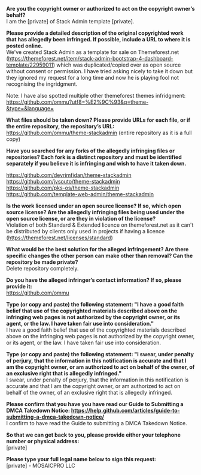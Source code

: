 **Are you the copyright owner or authorized to act on the copyright owner’s behalf?**   
I am the [private] of Stack Admin template [private].   
   
**Please provide a detailed description of the original copyrighted work that has allegedly been infringed. If possible, include a URL to where it is posted online.**   
We've created Stack Admin as a template for sale on Themeforest.net (https://themeforest.net/item/stack-admin-bootstrap-4-dashboard-template/22959011) which was duplicated/copied over as open source without consent or permission. I have tried asking nicely to take it down but they ignored my request for a long time and now he is playing fool not recognising the ingridgment.   
   
Note: I have also spotted multiple other themeforest themes infridgment: https://github.com/ommu?utf8=%E2%9C%93&q=theme-&type=&language=   
   
**What files should be taken down? Please provide URLs for each file, or if the entire repository, the repository’s URL:**   
https://github.com/ommu/theme-stackadmin (entire repository as it is a full copy)   
   
**Have you searched for any forks of the allegedly infringing files or repositories? Each fork is a distinct repository and must be identified separately if you believe it is infringing and wish to have it taken down.**   
   
https://github.com/devrimfidan/theme-stackadmin   
https://github.com/jvsouto/theme-stackadmin   
https://github.com/pks-os/theme-stackadmin   
https://github.com/template-web-admin/theme-stackadmin   
   
**Is the work licensed under an open source license? If so, which open source license? Are the allegedly infringing files being used under the open source license, or are they in violation of the license?**   
Violation of both Standard & Extended licence on themeforest.net as it can't be distributed by clients only used in projects if having a licence (https://themeforest.net/licenses/standard)   
   
**What would be the best solution for the alleged infringement? Are there specific changes the other person can make other than removal? Can the repository be made private?**   
Delete repository completely.   
   
**Do you have the alleged infringer’s contact information? If so, please provide it:**   
https://github.com/ommu   
   
**Type (or copy and paste) the following statement: "I have a good faith belief that use of the copyrighted materials described above on the infringing web pages is not authorized by the copyright owner, or its agent, or the law. I have taken fair use into consideration."**   
I have a good faith belief that use of the copyrighted materials described above on the infringing web pages is not authorized by the copyright owner, or its agent, or the law. I have taken fair use into consideration.   
   
**Type (or copy and paste) the following statement: "I swear, under penalty of perjury, that the information in this notification is accurate and that I am the copyright owner, or am authorized to act on behalf of the owner, of an exclusive right that is allegedly infringed."**   
I swear, under penalty of perjury, that the information in this notification is accurate and that I am the copyright owner, or am authorized to act on behalf of the owner, of an exclusive right that is allegedly infringed.   
   
**Please confirm that you have you have read our Guide to Submitting a DMCA Takedown Notice: https://help.github.com/articles/guide-to-submitting-a-dmca-takedown-notice/**   
I confirm to have read the Guide to submitting a DMCA Takedown Notice.   
   
**So that we can get back to you, please provide either your telephone number or physical address:**   
[private]  
   
**Please type your full legal name below to sign this request:**   
[private] - MOSAICPRO LLC   
